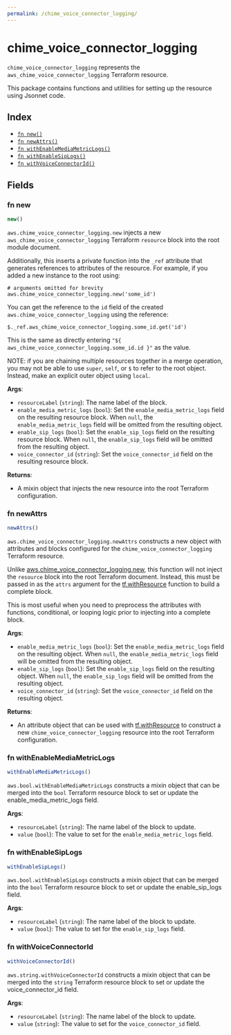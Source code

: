 ```yaml
---
permalink: /chime_voice_connector_logging/
---
```


# chime_voice_connector_logging

`chime_voice_connector_logging` represents the `aws_chime_voice_connector_logging` Terraform resource.



This package contains functions and utilities for setting up the resource using Jsonnet code.


## Index

* [`fn new()`](#fn-new)
* [`fn newAttrs()`](#fn-newattrs)
* [`fn withEnableMediaMetricLogs()`](#fn-withenablemediametriclogs)
* [`fn withEnableSipLogs()`](#fn-withenablesiplogs)
* [`fn withVoiceConnectorId()`](#fn-withvoiceconnectorid)

## Fields

### fn new

```ts
new()
```


`aws.chime_voice_connector_logging.new` injects a new `aws_chime_voice_connector_logging` Terraform `resource`
block into the root module document.

Additionally, this inserts a private function into the `_ref` attribute that generates references to attributes of the
resource. For example, if you added a new instance to the root using:

    # arguments omitted for brevity
    aws.chime_voice_connector_logging.new('some_id')

You can get the reference to the `id` field of the created `aws.chime_voice_connector_logging` using the reference:

    $._ref.aws_chime_voice_connector_logging.some_id.get('id')

This is the same as directly entering `"${ aws_chime_voice_connector_logging.some_id.id }"` as the value.

NOTE: if you are chaining multiple resources together in a merge operation, you may not be able to use `super`, `self`,
or `$` to refer to the root object. Instead, make an explicit outer object using `local`.

**Args**:
  - `resourceLabel` (`string`): The name label of the block.
  - `enable_media_metric_logs` (`bool`): Set the `enable_media_metric_logs` field on the resulting resource block. When `null`, the `enable_media_metric_logs` field will be omitted from the resulting object.
  - `enable_sip_logs` (`bool`): Set the `enable_sip_logs` field on the resulting resource block. When `null`, the `enable_sip_logs` field will be omitted from the resulting object.
  - `voice_connector_id` (`string`): Set the `voice_connector_id` field on the resulting resource block.

**Returns**:
- A mixin object that injects the new resource into the root Terraform configuration.


### fn newAttrs

```ts
newAttrs()
```


`aws.chime_voice_connector_logging.newAttrs` constructs a new object with attributes and blocks configured for the `chime_voice_connector_logging`
Terraform resource.

Unlike [aws.chime_voice_connector_logging.new](#fn-new), this function will not inject the `resource`
block into the root Terraform document. Instead, this must be passed in as the `attrs` argument for the
[tf.withResource](https://github.com/tf-libsonnet/core/tree/main/docs#fn-withresource) function to build a complete block.

This is most useful when you need to preprocess the attributes with functions, conditional, or looping logic prior to
injecting into a complete block.

**Args**:
  - `enable_media_metric_logs` (`bool`): Set the `enable_media_metric_logs` field on the resulting object. When `null`, the `enable_media_metric_logs` field will be omitted from the resulting object.
  - `enable_sip_logs` (`bool`): Set the `enable_sip_logs` field on the resulting object. When `null`, the `enable_sip_logs` field will be omitted from the resulting object.
  - `voice_connector_id` (`string`): Set the `voice_connector_id` field on the resulting object.

**Returns**:
  - An attribute object that can be used with [tf.withResource](https://github.com/tf-libsonnet/core/tree/main/docs#fn-withresource) to construct a new `chime_voice_connector_logging` resource into the root Terraform configuration.


### fn withEnableMediaMetricLogs

```ts
withEnableMediaMetricLogs()
```

`aws.bool.withEnableMediaMetricLogs` constructs a mixin object that can be merged into the `bool`
Terraform resource block to set or update the enable_media_metric_logs field.



**Args**:
  - `resourceLabel` (`string`): The name label of the block to update.
  - `value` (`bool`): The value to set for the `enable_media_metric_logs` field.


### fn withEnableSipLogs

```ts
withEnableSipLogs()
```

`aws.bool.withEnableSipLogs` constructs a mixin object that can be merged into the `bool`
Terraform resource block to set or update the enable_sip_logs field.



**Args**:
  - `resourceLabel` (`string`): The name label of the block to update.
  - `value` (`bool`): The value to set for the `enable_sip_logs` field.


### fn withVoiceConnectorId

```ts
withVoiceConnectorId()
```

`aws.string.withVoiceConnectorId` constructs a mixin object that can be merged into the `string`
Terraform resource block to set or update the voice_connector_id field.



**Args**:
  - `resourceLabel` (`string`): The name label of the block to update.
  - `value` (`string`): The value to set for the `voice_connector_id` field.
